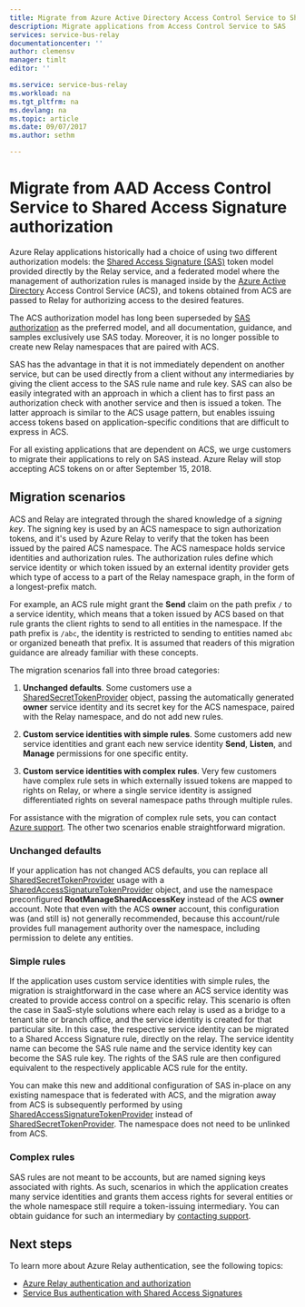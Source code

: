 ```yaml
---
title: Migrate from Azure Active Directory Access Control Service to Shared Access Signature authorization | Microsoft Docs
description: Migrate applications from Access Control Service to SAS
services: service-bus-relay
documentationcenter: ''
author: clemensv
manager: timlt
editor: ''

ms.service: service-bus-relay
ms.workload: na
ms.tgt_pltfrm: na
ms.devlang: na
ms.topic: article
ms.date: 09/07/2017
ms.author: sethm

---
```


# Migrate from AAD Access Control Service to Shared Access Signature authorization

Azure Relay applications historically had a choice of using two different authorization models: the [Shared Access Signature (SAS)](../service-bus-messaging/service-bus-sas.md) token model provided directly by the Relay service, and a federated model where the management of authorization rules is managed inside by the [Azure Active Directory](/azure/active-directory/) Access Control Service (ACS), and tokens obtained from ACS are passed to Relay for authorizing access to the desired features.

The ACS authorization model has long been superseded by [SAS authorization](../service-bus-messaging/service-bus-authentication-and-authorization.md) as the preferred model, and all documentation, guidance, and samples exclusively use SAS today. Moreover, it is no longer possible to create new Relay namespaces that are paired with ACS.

SAS has the advantage in that it is not immediately dependent on another service, but can be used directly from a client without any intermediaries by giving the client access to the SAS rule name and rule key. SAS can also be easily integrated with an approach in which a client has to first pass an authorization check with another service and then is issued a token. The latter approach is similar to the ACS usage pattern, but enables issuing access tokens based on application-specific conditions that are difficult to express in ACS.

For all existing applications that are dependent on ACS, we urge customers to migrate their applications to rely on SAS instead. Azure Relay will stop accepting ACS tokens on or after September 15, 2018.

## Migration scenarios

ACS and Relay are integrated through the shared knowledge of a *signing key*. The signing key is used by an ACS namespace to sign authorization tokens, and it's used by Azure Relay to verify that the token has been issued by the paired ACS namespace. The ACS namespace holds service identities and authorization rules. The authorization rules define which service identity or which token issued by an external identity provider gets which type of access to a part of the Relay namespace graph, in the form of a longest-prefix match.

For example, an ACS rule might grant the **Send** claim on the path prefix `/` to a service identity, which means that a token issued by ACS based on that rule grants the client rights to send to all entities in the namespace. If the path prefix is `/abc`, the identity is restricted to sending to entities named `abc` or organized beneath that prefix. It is assumed that readers of this migration guidance are already familiar with these concepts.

The migration scenarios fall into three broad categories:

1.  **Unchanged defaults**. Some customers use a [SharedSecretTokenProvider](/dotnet/api/microsoft.servicebus.sharedsecrettokenprovider) object, passing the automatically generated **owner** service identity and its secret key for the ACS namespace, paired with the Relay namespace, and do not add new rules.

2.  **Custom service identities with simple rules**. Some customers add new service identities and grant each new service identity **Send**, **Listen**, and **Manage** permissions for one specific entity.

3.  **Custom service identities with complex rules**. Very few customers have complex rule sets in which externally issued tokens are mapped to rights on Relay, or where a single service identity is assigned differentiated rights on several namespace paths through multiple rules.

For assistance with the migration of complex rule sets, you can contact [Azure support](https://azure.microsoft.com/support/options/). The other two scenarios enable straightforward migration.

### Unchanged defaults

If your application has not changed ACS defaults, you can replace all [SharedSecretTokenProvider](/dotnet/api/microsoft.servicebus.sharedsecrettokenprovider) usage with a [SharedAccessSignatureTokenProvider](/dotnet/api/microsoft.servicebus.sharedaccesssignaturetokenprovider) object, and use the namespace preconfigured **RootManageSharedAccessKey** instead of the ACS **owner** account. Note that even with the ACS **owner** account, this configuration was (and still is) not generally recommended, because this account/rule provides full management authority over the namespace, including permission to delete any entities.

### Simple rules

If the application uses custom service identities with simple rules, the migration is straightforward in the case where an ACS service identity was created to provide access control on a specific relay. This scenario is often the case in SaaS-style solutions where each relay is used as a bridge to a tenant site or branch office, and the service identity is created for that particular site. In this case, the respective service identity can be migrated to a Shared Access Signature rule, directly on the relay. The service identity name can become the SAS rule name and the service identity key can become the SAS rule key. The rights of the SAS rule are then configured equivalent to the respectively applicable ACS rule for the entity.

You can make this new and additional configuration of SAS in-place on any existing namespace that is federated with ACS, and the migration away from ACS is subsequently performed by using [SharedAccessSignatureTokenProvider](/dotnet/api/microsoft.servicebus.sharedaccesssignaturetokenprovider) instead of [SharedSecretTokenProvider](/dotnet/api/microsoft.servicebus.sharedsecrettokenprovider). The namespace does not need to be unlinked from ACS.

### Complex rules

SAS rules are not meant to be accounts, but are named signing keys associated with rights. As such, scenarios in which the application creates many service identities and grants them access rights for several entities or the whole namespace still require a token-issuing intermediary. You can obtain guidance for such an intermediary by [contacting support](https://azure.microsoft.com/support/options/).

## Next steps

To learn more about Azure Relay authentication, see the following topics:

* [Azure Relay authentication and authorization](relay-authentication-and-authorization.md)
* [Service Bus authentication with Shared Access Signatures](../service-bus-messaging/service-bus-sas.md)


